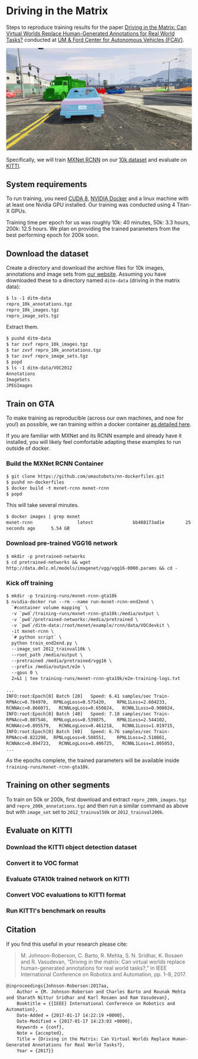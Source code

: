 # Driving in the Matrix

Steps to reproduce training results for the paper 
[Driving in the Matrix: Can Virtual Worlds Replace Human-Generated Annotations for Real World Tasks?](https://arxiv.org/abs/1610.01983)
conducted at [UM & Ford Center for Autonomous Vehicles (FCAV)](https://fcav.engin.umich.edu).

![Teaser?](bbox-and-segments.png)

Specifically, we will train [MXNet RCNN](https://github.com/dmlc/mxnet/tree/master/example/rcnn) on our 
[10k dataset](https://fcav.engin.umich.edu/sim-dataset) 
and evaluate on [KITTI](http://www.cvlibs.net/datasets/kitti/eval_object.php).

## System requirements

To run training, you need [CUDA 8](https://developer.nvidia.com/cuda-toolkit), [NVIDIA Docker](https://github.com/NVIDIA/nvidia-docker)
and a linux machine with at least one Nvidia GPU installed. Our training was conducted using 4 Titan-X GPUs.

Training time per epoch for us was roughly 
10k: 40 minutes,
50k: 3.3 hours,
200k: 12.5 hours. We plan on providing the trained parameters from the best performing epoch for 200k soon.
 

## Download the dataset

Create a directory and download the archive files for 10k images, annotations and image sets from [our website](https://fcav.engin.umich.edu/sim-dataset/).
Assuming you have downloaded these to a directory named `ditm-data` (driving in the matrix data):

```
$ ls -1 ditm-data
repro_10k_annotations.tgz
repro_10k_images.tgz
repro_image_sets.tgz
```

Extract them.

```
$ pushd ditm-data
$ tar zxvf repro_10k_images.tgz
$ tar zxvf repro_10k_annotations.tgz
$ tar zxvf repro_image_sets.tgz
$ popd
$ ls -1 ditm-data/VOC2012
Annotations
ImageSets
JPEGImages
```


## Train on GTA

To make training as reproducible (across our own machines, and now for you!) as possible, we ran training within 
a docker container [as detailed here](https://github.com/umautobots/nn-dockerfiles/tree/master/mxnet-rcnn).

If you are familiar with MXNet and its RCNN example and already have it installed, you will likely feel comfortable 
adapting these examples to run outside of docker.

### Build the MXNet RCNN Container

```
$ git clone https://github.com/umautobots/nn-dockerfiles.git
$ pushd nn-dockerfiles
$ docker build -t mxnet-rcnn mxnet-rcnn
$ popd
```

This will take several minutes.

```
$ docker images | grep mxnet
mxnet-rcnn                 latest               bb488173ad1e        25 seconds ago      5.54 GB
```

### Download pre-trained VGG16 network

```
$ mkdir -p pretrained-networks
$ cd pretrained-networks && wget http://data.dmlc.ml/models/imagenet/vgg/vgg16-0000.params && cd -
```

### Kick off training

```
$ mkdir -p training-runs/mxnet-rcnn-gta10k
$ nvidia-docker run --rm --name run-mxnet-rcnn-end2end \
  `#container volume mapping` \
  -v `pwd`/training-runs/mxnet-rcnn-gta10k:/media/output \
  -v `pwd`/pretrained-networks:/media/pretrained \
  -v `pwd`/ditm-data:/root/mxnet/example/rcnn/data/VOCdevkit \
  -it mxnet-rcnn \
  `# python script` \
  python train_end2end.py \
  --image_set 2012_trainval10k \
  --root_path /media/output \
  --pretrained /media/pretrained/vgg16 \
  --prefix /media/output/e2e \
  --gpus 0 \
  2>&1 | tee training-runs/mxnet-rcnn-gta10k/e2e-training-logs.txt
  
...
INFO:root:Epoch[0] Batch [20]	Speed: 6.41 samples/sec	Train-RPNAcc=0.784970,	RPNLogLoss=0.575420,	RPNL1Loss=2.604233,	RCNNAcc=0.866071,	RCNNLogLoss=0.650824,	RCNNL1Loss=0.908024,	
INFO:root:Epoch[0] Batch [40]	Speed: 7.10 samples/sec	Train-RPNAcc=0.807546,	RPNLogLoss=0.539875,	RPNL1Loss=2.544102,	RCNNAcc=0.895579,	RCNNLogLoss=0.461218,	RCNNL1Loss=1.019715,	
INFO:root:Epoch[0] Batch [60]	Speed: 6.76 samples/sec	Train-RPNAcc=0.822298,	RPNLogLoss=0.508551,	RPNL1Loss=2.510861,	RCNNAcc=0.894723,	RCNNLogLoss=0.406725,	RCNNL1Loss=1.005053,	
...
```

As the epochs complete, the trained parameters will be available inside `training-runs/mxnet-rcnn-gta10k`.

## Training on other segments

To train on 50k or 200k, first download and extract `repro_200k_images.tgz` and `repro_200k_annotations.tgz` and then
run a similar command as above but with `image_set` set to `2012_trainval50k` or `2012_trainval200k`.

## Evaluate on KITTI

### Download the KITTI object detection dataset

### Convert it to VOC format

### Evaluate GTA10k trained network on KITTI

### Convert VOC evaluations to KITTI format

### Run KITTI's benchmark on results

## Citation
If you find this useful in your research please cite:

> M. Johnson-Roberson, C. Barto, R. Mehta, S. N. Sridhar, K. Rosaen and R. Vasudevan, “Driving in the matrix: Can virtual worlds replace human-generated annotations for real world tasks?,” in IEEE International Conference on Robotics and Automation, pp. 1–8, 2017.
    
    @inproceedings{Johnson-Roberson:2017aa,
        Author = {M. Johnson-Roberson and Charles Barto and Rounak Mehta and Sharath Nittur Sridhar and Karl Rosaen and Ram Vasudevan},
        Booktitle = {{IEEE} International Conference on Robotics and Automation},
        Date-Added = {2017-01-17 14:22:19 +0000},
        Date-Modified = {2017-01-17 14:23:03 +0000},
        Keywords = {conf},
        Note = {accepted},
        Title = {Driving in the Matrix: Can Virtual Worlds Replace Human-Generated Annotations for Real World Tasks?},
        Year = {2017}}
